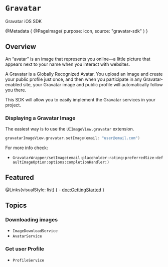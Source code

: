 # ``Gravatar``

Gravatar iOS SDK 

@Metadata {
    @PageImage(
       purpose: icon,
       source: "gravatar-sdk"
   )
}


## Overview

An “avatar” is an image that represents you online—a little picture that appears next to your name when you interact with websites.

A Gravatar is a Globally Recognized Avatar. You upload an image and create your public profile just once, and then when you participate in any Gravatar-enabled site, your Gravatar image and public profile will automatically follow you there.

This SDK will allow you to easily implement the Gravatar services in your project.

### Displaying a Gravatar Image

The easiest way is to use the `UIImageView.gravatar` extension.

```swift
gravatarImageView.gravatar.setImage(email: "user@email.com")
```

For more info check:
- ``GravatarWrapper/setImage(email:placeholder:rating:preferredSize:defaultImageOption:options:completionHandler:)``

## Featured

@Links(visualStyle: list) {
    - <doc:GettingStarted>
}

## Topics

### Downloading images

- ``ImageDownloadService``
- ``AvatarService``


### Get user Profile

- ``ProfileService``
